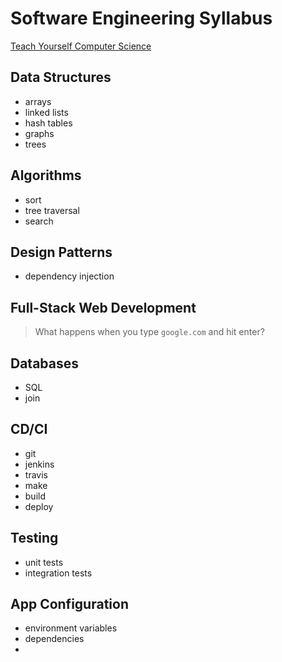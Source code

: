 # Software Engineering Syllabus

[Teach Yourself Computer Science](https://teachyourselfcs.com/)

## Data Structures
- arrays
- linked lists
- hash tables
- graphs
- trees

## Algorithms
- sort
- tree traversal
- search

## Design Patterns
- dependency injection

## Full-Stack Web Development
> 
> What happens when you type `google.com` and hit enter?
> 

## Databases
- SQL
- join

## CD/CI
- git
- jenkins
- travis
- make
- build
- deploy

## Testing
- unit tests
- integration tests

## App Configuration
- environment variables
- dependencies
- 

